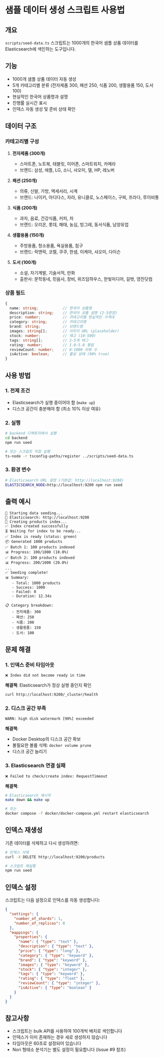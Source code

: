 # 샘플 데이터 생성 스크립트 사용법

## 개요

`scripts/seed-data.ts` 스크립트는 1000개의 한국어 샘플 상품 데이터를 Elasticsearch에 색인하는 도구입니다.

## 기능

- 1000개 샘플 상품 데이터 자동 생성
- 5개 카테고리별 분류 (전자제품 300, 패션 250, 식품 200, 생활용품 150, 도서 100)
- 현실적인 한국어 상품명과 설명
- 진행률 실시간 표시
- 인덱스 자동 생성 및 준비 상태 확인

## 데이터 구조

### 카테고리별 구성

1. **전자제품 (300개)**
   - 스마트폰, 노트북, 태블릿, 이어폰, 스마트워치, 카메라
   - 브랜드: 삼성, 애플, LG, 소니, 샤오미, 델, HP, 레노버

2. **패션 (250개)**
   - 의류, 신발, 가방, 액세서리, 시계
   - 브랜드: 나이키, 아디다스, 자라, 유니클로, 노스페이스, 구찌, 프라다, 루이비통

3. **식품 (200개)**
   - 과자, 음료, 건강식품, 커피, 차
   - 브랜드: 오리온, 롯데, 해태, 농심, 빙그레, 동서식품, 남양유업

4. **생활용품 (150개)**
   - 주방용품, 청소용품, 욕실용품, 침구
   - 브랜드: 락앤락, 코렐, 쿠쿠, 한샘, 이케아, 샤오미, 다이슨

5. **도서 (100개)**
   - 소설, 자기계발, 기술서적, 만화
   - 출판사: 문학동네, 민음사, 창비, 위즈덤하우스, 한빛미디어, 길벗, 영진닷컴

### 상품 필드

```typescript
{
  name: string;           // 한국어 상품명
  description: string;    // 한국어 상품 설명 (2-3문장)
  price: number;          // 카테고리별 현실적인 가격대
  category: string;       // 카테고리명
  brand: string;          // 브랜드명
  images: string[];       // 이미지 URL (placeholder)
  stock: number;          // 재고 (10-500)
  tags: string[];         // 2-5개 태그
  rating: number;         // 1.0-5.0 평점
  reviewCount: number;    // 0-1000 리뷰 수
  isActive: boolean;      // 활성 상태 (90% true)
}
```

## 사용 방법

### 1. 전제 조건

- Elasticsearch가 실행 중이어야 함 (`make up`)
- 디스크 공간이 충분해야 함 (최소 10% 이상 여유)

### 2. 실행

```bash
# backend 디렉토리에서 실행
cd backend
npm run seed

# 또는 스크립트 직접 실행
ts-node -r tsconfig-paths/register ../scripts/seed-data.ts
```

### 3. 환경 변수

```bash
# Elasticsearch URL 설정 (기본값: http://localhost:9200)
ELASTICSEARCH_NODE=http://localhost:9200 npm run seed
```

## 출력 예시

```
🌱 Starting data seeding...
📍 Elasticsearch: http://localhost:9200
📝 Creating products index...
✅ Index created successfully
⏳ Waiting for index to be ready...
✅ Index is ready (status: green)
📦 Generated 1000 products
✅ Batch 1: 100 products indexed
📊 Progress: 100/1000 (10.0%)
✅ Batch 2: 100 products indexed
📊 Progress: 200/1000 (20.0%)
...
✅ Seeding complete!
📊 Summary:
   - Total: 1000 products
   - Success: 1000
   - Failed: 0
   - Duration: 12.34s

📋 Category breakdown:
   - 전자제품: 300
   - 패션: 250
   - 식품: 200
   - 생활용품: 150
   - 도서: 100
```

## 문제 해결

### 1. 인덱스 준비 타임아웃

```
❌ Index did not become ready in time
```

**해결책**: Elasticsearch가 정상 실행 중인지 확인

```bash
curl http://localhost:9200/_cluster/health
```

### 2. 디스크 공간 부족

```
WARN: high disk watermark [90%] exceeded
```

**해결책**:
- Docker Desktop의 디스크 공간 확보
- 불필요한 볼륨 삭제: `docker volume prune`
- 디스크 공간 늘리기

### 3. Elasticsearch 연결 실패

```
❌ Failed to check/create index: RequestTimeout
```

**해결책**:
```bash
# Elasticsearch 재시작
make down && make up

# 또는
docker compose -f docker/docker-compose.yml restart elasticsearch
```

## 인덱스 재생성

기존 데이터를 삭제하고 다시 생성하려면:

```bash
# 인덱스 삭제
curl -X DELETE http://localhost:9200/products

# 스크립트 재실행
npm run seed
```

## 인덱스 설정

스크립트는 다음 설정으로 인덱스를 자동 생성합니다:

```json
{
  "settings": {
    "number_of_shards": 1,
    "number_of_replicas": 0
  },
  "mappings": {
    "properties": {
      "name": { "type": "text" },
      "description": { "type": "text" },
      "price": { "type": "long" },
      "category": { "type": "keyword" },
      "brand": { "type": "keyword" },
      "images": { "type": "keyword" },
      "stock": { "type": "integer" },
      "tags": { "type": "keyword" },
      "rating": { "type": "float" },
      "reviewCount": { "type": "integer" },
      "isActive": { "type": "boolean" }
    }
  }
}
```

## 참고사항

- 스크립트는 bulk API를 사용하여 100개씩 배치로 색인합니다
- 인덱스가 이미 존재하는 경우 새로 생성하지 않습니다
- 타임아웃은 60초로 설정되어 있습니다
- Nori 형태소 분석기는 별도 설정이 필요합니다 (Issue #9 참조)
